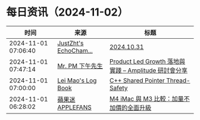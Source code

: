 ﻿# 每日资讯（2024-11-02）

|时间|来源|标题|
|---|---|---|
|2024-11-01 07:06:40|[JustZht's EchoCham...](https://www.justzht.com/rss/)|[2024.10.31](https://www.justzht.com/2024-10-31/)|
|2024-11-01 07:47:14|[Mr. PM 下午先生](http://mrpm.cc/?feed=rss2)|[Product Led Growth 落地與實踐 – Amplitude 研討會分享](https://mrpm.cc/?p=1692)|
|2024-11-01 07:00:00|[Lei Mao's Log Book](https://leimao.github.io/atom.xml)|[C++ Shared Pointer Thread-Safety](https://leimao.github.io/blog/CPP-Shared-Ptr-Thread-Safety/)|
|2024-11-01 06:28:02|[蘋果迷 APPLEFANS](https://applefans.today/feed/)|[M4 iMac 與 M3 比較：加量不加價的全面升級](https://applefans.today/2024-11-imac-m4-vs-m3-compared/)|
